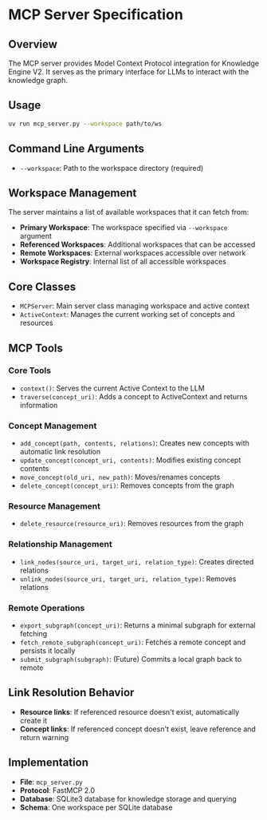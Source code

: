 # MCP Server Specification

## Overview

The MCP server provides Model Context Protocol integration for Knowledge Engine V2. It serves as the primary interface for LLMs to interact with the knowledge graph.

## Usage

```bash
uv run mcp_server.py --workspace path/to/ws
```

## Command Line Arguments

* `--workspace`: Path to the workspace directory (required)

## Workspace Management

The server maintains a list of available workspaces that it can fetch from:

* **Primary Workspace**: The workspace specified via `--workspace` argument
* **Referenced Workspaces**: Additional workspaces that can be accessed
* **Remote Workspaces**: External workspaces accessible over network
* **Workspace Registry**: Internal list of all accessible workspaces

## Core Classes

* `MCPServer`: Main server class managing workspace and active context
* `ActiveContext`: Manages the current working set of concepts and resources

## MCP Tools

### Core Tools

* `context()`: Serves the current Active Context to the LLM
* `traverse(concept_uri)`: Adds a concept to ActiveContext and returns information

### Concept Management

* `add_concept(path, contents, relations)`: Creates new concepts with automatic link resolution
* `update_concept(concept_uri, contents)`: Modifies existing concept contents
* `move_concept(old_uri, new_path)`: Moves/renames concepts
* `delete_concept(concept_uri)`: Removes concepts from the graph

### Resource Management

* `delete_resource(resource_uri)`: Removes resources from the graph

### Relationship Management

* `link_nodes(source_uri, target_uri, relation_type)`: Creates directed relations
* `unlink_nodes(source_uri, target_uri, relation_type)`: Removes relations

### Remote Operations

* `export_subgraph(concept_uri)`: Returns a minimal subgraph for external fetching
* `fetch_remote_subgraph(concept_uri)`: Fetches a remote concept and persists it locally
* `submit_subgraph(subgraph)`: (Future) Commits a local graph back to remote

## Link Resolution Behavior

* **Resource links**: If referenced resource doesn't exist, automatically create it
* **Concept links**: If referenced concept doesn't exist, leave reference and return warning

## Implementation

* **File**: `mcp_server.py`
* **Protocol**: FastMCP 2.0
* **Database**: SQLite3 database for knowledge storage and querying
* **Schema**: One workspace per SQLite database
